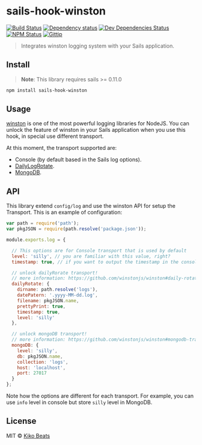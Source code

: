 # sails-hook-winston

[![Build Status](http://img.shields.io/travis/Kikobeats/sails-hook-rotate-log/master.svg?style=flat)](https://travis-ci.org/Kikobeats/sails-hook-rotate-log)
[![Dependency status](http://img.shields.io/david/Kikobeats/sails-hook-rotate-log.svg?style=flat)](https://david-dm.org/Kikobeats/sails-hook-rotate-log)
[![Dev Dependencies Status](http://img.shields.io/david/dev/Kikobeats/sails-hook-rotate-log.svg?style=flat)](https://david-dm.org/Kikobeats/sails-hook-rotate-log#info=devDependencies)
[![NPM Status](http://img.shields.io/npm/dm/sails-hook-rotate-log.svg?style=flat)](https://www.npmjs.org/package/sails-hook-rotate-log)
[![Gittip](http://img.shields.io/gittip/Kikobeats.svg?style=flat)](https://www.gittip.com/Kikobeats/)

> Integrates winston logging system with your Sails application.

## Install

> **Note**: This library requires sails >= 0.11.0

```bash
npm install sails-hook-winston
```
## Usage

[winston](https://github.com/winstonjs/winston) is one of the most powerful logging libraries for NodeJS. You can unlock the feature of winston in your Sails application when you use this hook, in special use different transport.

At this moment, the transport supported are:

- Console (by default based in the Sails log options).
- [DailyLogRotate](https://github.com/winstonjs/winston#daily-rotate-file-transport).
- [MongoDB](https://github.com/winstonjs/winston#mongodb-transport).

## API

This library extend `config/log` and use the winston API for setup the Transport. This is an example of configuration:

```js
var path = require('path');
var pkgJSON = require(path.resolve('package.json'));

module.exports.log = {

  // This options are for Console transport that is used by default
  level: 'silly', // you are familiar with this value, right?
  timestamp: true, // if you want to output the timestamp in the console transport

  // unlock dailyRorate transport!
  // more information: https://github.com/winstonjs/winston#daily-rotate-file-transport
  dailyRotate: {
    dirname: path.resolve('logs'),
    datePatern: '.yyyy-MM-dd.log',
    filename: pkgJSON.name,
    prettyPrint: true,
    timestamp: true,
    level: 'silly'
  },

  // unlock mongoDB transport!
  // more information: https://github.com/winstonjs/winston#mongodb-transport
  mongoDB: {
    level: 'silly',
    db: pkgJSON.name,
    collection: 'logs',
    host: 'localhost',
    port: 27017
  }
};
```

Note how the options are different for each transport. For example, you can use `info` level in console but store `silly` level in MongoDB.

## License

MIT © [Kiko Beats](http://www.kikobeats.com)
